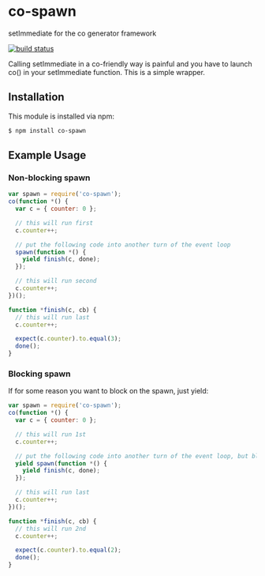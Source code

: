 # co-spawn

setImmediate for the co generator framework

[![build status](https://secure.travis-ci.org/eugeneware/co-spawn.png)](http://travis-ci.org/eugeneware/co-spawn)

Calling setImmediate in a co-friendly way is painful and you have to launch
co() in your setImmediate function. This is a simple wrapper.

## Installation

This module is installed via npm:

``` bash
$ npm install co-spawn
```

## Example Usage

### Non-blocking spawn

``` js
var spawn = require('co-spawn');
co(function *() {
  var c = { counter: 0 };

  // this will run first
  c.counter++;

  // put the following code into another turn of the event loop
  spawn(function *() {
    yield finish(c, done);
  });

  // this will run second
  c.counter++;
})();

function *finish(c, cb) {
  // this will run last
  c.counter++;

  expect(c.counter).to.equal(3);
  done();
}
```

### Blocking spawn

If for some reason you want to block on the spawn, just yield:

``` js
var spawn = require('co-spawn');
co(function *() {
  var c = { counter: 0 };

  // this will run 1st
  c.counter++;

  // put the following code into another turn of the event loop, but block
  yield spawn(function *() {
    yield finish(c, done);
  });

  // this will run last
  c.counter++;
})();

function *finish(c, cb) {
  // this will run 2nd
  c.counter++;

  expect(c.counter).to.equal(2);
  done();
}
```

